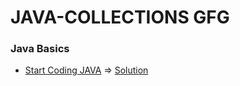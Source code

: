 # JAVA-COLLECTIONS GFG
### Java Basics

* [Start Coding JAVA](https://practice.geeksforgeeks.org/problems/start-coding-java/1) =>  [Solution](https://github.com/Rani-dha/JAVA-COLLECTIONS-/blob/master/startCoding.java)
